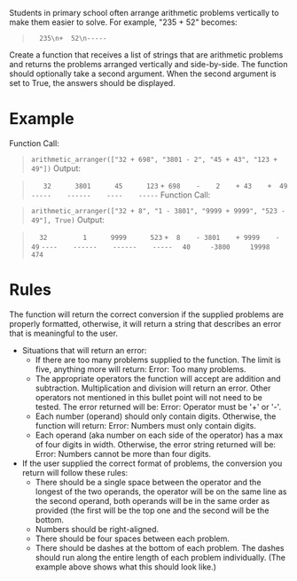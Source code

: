 Students in primary school often arrange arithmetic problems vertically to make them easier to solve. For example, "235 + 52" becomes:

> `  235\n+  52\n-----`

Create a function that receives a list of strings that are arithmetic problems and returns the problems arranged vertically and side-by-side. The function should optionally take a second argument. When the second argument is set to True, the answers should be displayed.

# Example
Function Call:

> `arithmetic_arranger(["32 + 698", "3801 - 2", "45 + 43", "123 + 49"])`
Output:

> `   32      3801      45      123`
> `+ 698    -    2    + 43    +  49`
> `-----    ------    ----    -----`
Function Call:

> `arithmetic_arranger(["32 + 8", "1 - 3801", "9999 + 9999", "523 - 49"], True)`
Output:

> `  32         1      9999      523`
> `+  8    - 3801    + 9999    -  49`
> `----    ------    ------    -----`
> `  40     -3800     19998      474`
>   
# Rules
The function will return the correct conversion if the supplied problems are properly formatted, otherwise, it will return a string that describes an error that is meaningful to the user.

- Situations that will return an error:
  - If there are too many problems supplied to the function. The limit is five, anything more will return: Error: Too many problems.
  - The appropriate operators the function will accept are addition and subtraction. Multiplication and division will return an error. Other operators not mentioned in this bullet point will not need to be tested. The error returned will be: Error: Operator must be '+' or '-'.
  - Each number (operand) should only contain digits. Otherwise, the function will return: Error: Numbers must only contain digits.
  - Each operand (aka number on each side of the operator) has a max of four digits in width. Otherwise, the error string returned will be: Error: Numbers cannot be more than four digits.
- If the user supplied the correct format of problems, the conversion you return will follow these rules:
  - There should be a single space between the operator and the longest of the two operands, the operator will be on the same line as the second operand, both operands will be in the same order as provided (the first will be the top one and the second will be the bottom.
  - Numbers should be right-aligned.
  - There should be four spaces between each problem.
  - There should be dashes at the bottom of each problem. The dashes should run along the entire length of each problem individually. (The example above shows what this should look like.)
